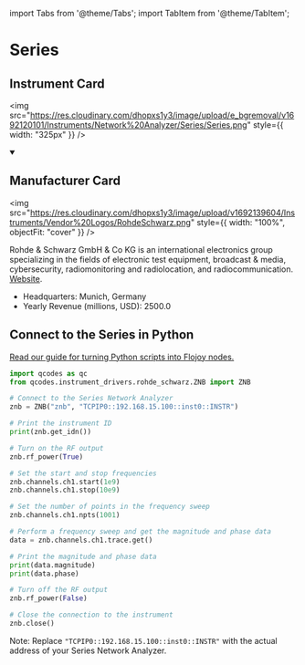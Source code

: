 
import Tabs from '@theme/Tabs';
import TabItem from '@theme/TabItem';

# Series

## Instrument Card

<div className="flex">

<div>



</div>

<img src="https://res.cloudinary.com/dhopxs1y3/image/upload/e_bgremoval/v1692120101/Instruments/Network%20Analyzer/Series/Series.png" style={{ width: "325px" }} />

</div>

>

<details open>
<summary><h2>Manufacturer Card</h2></summary>

<img src="https://res.cloudinary.com/dhopxs1y3/image/upload/v1692139604/Instruments/Vendor%20Logos/RohdeSchwarz.png" style={{ width: "100%", objectFit: "cover" }} />

Rohde & Schwarz GmbH & Co KG is an international electronics group specializing in the fields of electronic test equipment, broadcast & media, cybersecurity, radiomonitoring and radiolocation, and radiocommunication. <a href="https://www.rohde-schwarz.com/ca/home_48230.html">Website</a>.

<ul>
  <li>Headquarters: Munich, Germany</li>
  <li>Yearly Revenue (millions, USD): 2500.0</li>
</ul>
</details>

## Connect to the Series in Python

[Read our guide for turning Python scripts into Flojoy nodes.](https://docs.flojoy.ai/custom-nodes/creating-custom-node/)


<Tabs>
<TabItem value="Qcodes" label="Qcodes">

```python
import qcodes as qc
from qcodes.instrument_drivers.rohde_schwarz.ZNB import ZNB

# Connect to the Series Network Analyzer
znb = ZNB("znb", "TCPIP0::192.168.15.100::inst0::INSTR")

# Print the instrument ID
print(znb.get_idn())

# Turn on the RF output
znb.rf_power(True)

# Set the start and stop frequencies
znb.channels.ch1.start(1e9)
znb.channels.ch1.stop(10e9)

# Set the number of points in the frequency sweep
znb.channels.ch1.npts(1001)

# Perform a frequency sweep and get the magnitude and phase data
data = znb.channels.ch1.trace.get()

# Print the magnitude and phase data
print(data.magnitude)
print(data.phase)

# Turn off the RF output
znb.rf_power(False)

# Close the connection to the instrument
znb.close()
```
Note: Replace `"TCPIP0::192.168.15.100::inst0::INSTR"` with the actual address of your Series Network Analyzer.

</TabItem>
</Tabs>